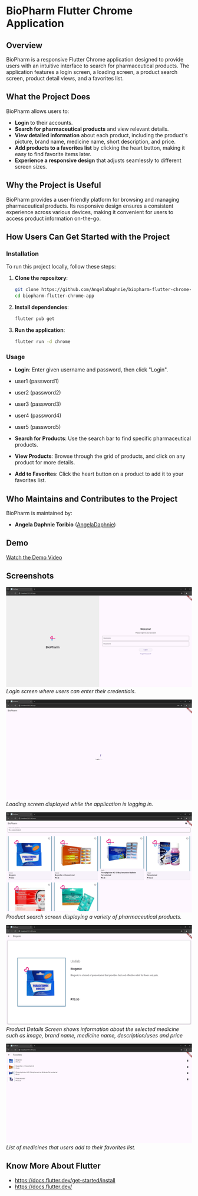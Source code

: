 # BioPharm Flutter Chrome Application

## Overview

BioPharm is a responsive Flutter Chrome application designed to provide users with an intuitive interface to search for pharmaceutical products. The application features a login screen, a loading screen, a product search screen, product detail views, and a favorites list.

## What the Project Does

BioPharm allows users to:

- **Login** to their accounts.
- **Search for pharmaceutical products** and view relevant details.
- **View detailed information** about each product, including the product's picture, brand name, medicine name, short description, and price.
- **Add products to a favorites list** by clicking the heart button, making it easy to find favorite items later.
- **Experience a responsive design** that adjusts seamlessly to different screen sizes.

## Why the Project is Useful

BioPharm provides a user-friendly platform for browsing and managing pharmaceutical products. Its responsive design ensures a consistent experience across various devices, making it convenient for users to access product information on-the-go.

## How Users Can Get Started with the Project

### Installation

To run this project locally, follow these steps:

1. **Clone the repository**:
    ```sh
    git clone https://github.com/AngelaDaphnie/biopharm-flutter-chrome-app.git
    cd biopharm-flutter-chrome-app
    ```

2. **Install dependencies**:
    ```sh
    flutter pub get
    ```

3. **Run the application**:
    ```sh
    flutter run -d chrome
    ```

### Usage

- **Login**: Enter given username and password, then click "Login".
- user1 (password1)
- user2 (password2)
- user3 (password3)
- user4 (password4)
- user5 (password5)
  
- **Search for Products**: Use the search bar to find specific pharmaceutical products.
- **View Products**: Browse through the grid of products, and click on any product for more details.
- **Add to Favorites**: Click the heart button on a product to add it to your favorites list.

## Who Maintains and Contributes to the Project

BioPharm is maintained by:

- **Angela Daphnie Toribio** ([AngelaDaphnie](https://github.com/AngelaDaphnie))

## Demo

[Watch the Demo Video](demo_video.mp4)

## Screenshots

![Login Screen](login_screen.png)
*Login screen where users can enter their credentials.*

![Loading Screen](loading_screen.png)
*Loading screen displayed while the application is logging in.*

![Product Search Screen](search_screen.png)
*Product search screen displaying a variety of pharmaceutical products.*

![Product Details](details_screen.png)
*Product Details Screen shows information about the selected medicine such as image, brand name, medicine name, description/uses and price*

![Favorites Screen](favorites_screen.png)
*List of medicines that users add to their favorites list.*

## Know More About Flutter
- https://docs.flutter.dev/get-started/install
- https://docs.flutter.dev/




